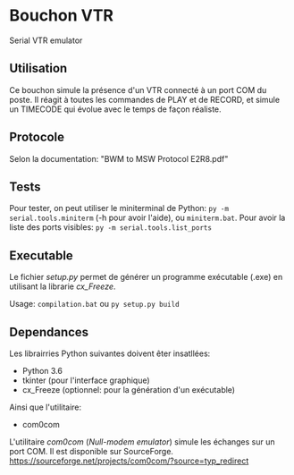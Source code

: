 # Bouchon VTR
 Serial VTR emulator

## Utilisation

Ce bouchon simule la présence d'un VTR connecté à un port COM du poste.
Il réagit à toutes les commandes de PLAY et de RECORD, et simule un TIMECODE qui évolue avec le temps de façon réaliste.
 
## Protocole 
Selon la documentation: "BWM to MSW Protocol E2R8.pdf"

## Tests

Pour tester, on peut utiliser le miniterminal de Python: `py -m serial.tools.miniterm` (-h pour avoir l'aide), ou `miniterm.bat`.
Pour avoir la liste des ports visibles: `py -m serial.tools.list_ports`

## Executable

Le fichier *setup.py* permet de générer un programme exécutable (.exe) en utilisant la librarie _cx_Freeze_.

Usage:
`compilation.bat`
ou
`py setup.py build`


##  Dependances

Les librairries Python suivantes doivent êter insatllées:
* Python 3.6
* tkinter (pour l'interface graphique)
* cx_Freeze (optionnel: pour la génération d'un exécutable)

Ainsi que l'utilitaire:
* com0com

L'utilitaire *com0com* (*Null-modem emulator*) simule les échanges sur un port COM. Il est disponible sur SourceForge.
https://sourceforge.net/projects/com0com/?source=typ_redirect
